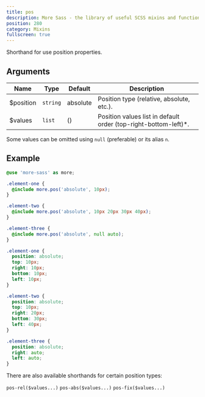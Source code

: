 ```yaml
---
title: pos
description: More Sass - the library of useful SCSS mixins and functions.
position: 280
category: Mixins
fullscreen: true
---
```


Shorthand for use position properties.

## Arguments

| Name      | Type     | Default  | Description                                                     |
|-----------|----------|----------|-----------------------------------------------------------------|
| $position | `string` | absolute | Position type (relative, absolute, etc.).                       |
| $values   | `list`   | ()       | Position values list in default order (top-right-bottom-left)*. |

<alert type="info">Some values can be omitted using `null` (preferable) or its alias `n`.</alert>

## Example

<code-group>

  <code-block label="SCSS" active>

  ```scss
  @use 'more-sass' as more;

  .element-one {
  	@include more.pos('absolute', 10px);
  }

  .element-two {
  	@include more.pos('absolute', 10px 20px 30px 40px);
  }

  .element-three {
  	@include more.pos('absolute', null auto);
  }
  ```

  </code-block>

  <code-block label="Output">

  ```css
  .element-one {
  	position: absolute;
  	top: 10px;
  	right: 10px;
  	bottom: 10px;
  	left: 10px;
  }

  .element-two {
  	position: absolute;
  	top: 10px;
  	right: 20px;
  	bottom: 30px;
  	left: 40px;
  }

  .element-three {
  	position: absolute;
  	right: auto;
  	left: auto;
  }
  ```

  </code-block>

</code-group>

<alert type="info">

  There are also available shorthands for certain position types:

  `pos-rel($values...)`
  `pos-abs($values...)`
  `pos-fix($values...)`

</alert>

